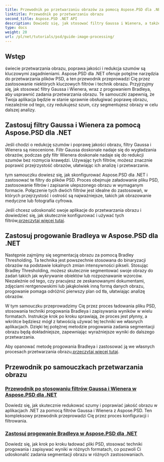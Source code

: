 ```yaml
---
title: Przewodnik po przetwarzaniu obrazów za pomocą Aspose.PSD dla .NET
linktitle: Przewodnik po przetwarzaniu obrazu
second_title: Aspose.PSD .NET API
description: Dowiedz się, jak stosować filtry Gaussa i Wienera, a także metodę progowania Bradleya w programie Aspose.PSD dla platformy .NET, aby uzyskać lepsze przetwarzanie i segmentację obrazu.
type: docs
weight: 20
url: /pl/net/tutorials/psd/guide-image-processing/
---
```

## Wstęp

świecie przetwarzania obrazu, poprawa jakości i redukcja szumów są kluczowymi zagadnieniami. Aspose.PSD dla .NET oferuje potężne narzędzia do przetwarzania plików PSD, a ten przewodnik przeprowadzi Cię przez zastosowanie niektórych kluczowych filtrów i technik obrazu. Przyjrzyjmy się, jak stosować filtry Gaussa i Wienera, wraz z progowaniem Bradleya, aby usprawnić zadania przetwarzania obrazu. Te samouczki zapewnią, że Twoja aplikacja będzie w stanie sprawnie obsługiwać poprawę obrazu, niezależnie od tego, czy redukujesz szum, czy segmentujesz obrazy w celu dalszej analizy.

## Zastosuj filtry Gaussa i Wienera za pomocą Aspose.PSD dla .NET

Jeśli chodzi o redukcję szumów i poprawę jakości obrazu, filtry Gaussa i Wienera są nieocenione. Filtr Gaussa doskonale nadaje się do wygładzania obrazów, podczas gdy filtr Wienera doskonale nadaje się do redukcji szumów bez rozmycia krawędzi. Używając tych filtrów, możesz znacznie poprawić przejrzystość obrazów, ułatwiając ich analizę i przetwarzanie.

tym samouczku dowiesz się, jak skonfigurować Aspose.PSD dla .NET i zastosować te filtry do plików PSD. Proces obejmuje załadowanie pliku PSD, zastosowanie filtrów i zapisanie ulepszonego obrazu w wymaganym formacie. Połączenie tych dwóch filtrów jest idealne do zastosowań, w których przejrzystość i ostrość są najważniejsze, takich jak obrazowanie medyczne lub fotografia cyfrowa.

 Jeśli chcesz udoskonalić swoje aplikacje do przetwarzania obrazu i dowiedzieć się, jak skutecznie konfigurować i używać tych filtrów,[przeczytaj więcej tutaj](./guide-to-apply-gaussian-wiener-filters/).

## Zastosuj progowanie Bradleya w Aspose.PSD dla .NET

Następnie zajmijmy się segmentacją obrazu za pomocą Bradley Thresholding. Ta technika jest powszechnie stosowana do binaryzacji obrazów na podstawie lokalnych zmian intensywności pikseli. Stosując Bradley Thresholding, możesz skutecznie segmentować swoje obrazy do zadań takich jak wykrywanie obiektów lub rozpoznawanie wzorców. Niezależnie od tego, czy pracujesz ze zeskanowanymi dokumentami, zdjęciami rentgenowskimi lub jakąkolwiek inną formą danych obrazu, progowanie pomaga odróżnić pierwszy plan od tła, ułatwiając analizę obrazów.

W tym samouczku przeprowadzimy Cię przez proces ładowania pliku PSD, stosowania techniki progowania Bradleya i zapisywania wyników w wielu formatach. Instrukcje krok po kroku sprawiają, że proces jest płynny, a wkrótce będziesz mógł z łatwością używać tej techniki we własnych aplikacjach. Dzięki tej potężnej metodzie progowania zadania segmentacji obrazu będą dokładniejsze, zapewniając wyraźniejsze wyniki do dalszego przetwarzania.

Aby opanować metodę progowania Bradleya i zastosować ją we własnych procesach przetwarzania obrazu,[przeczytaj więcej tutaj](./apply-bradley-thresholding/).

## Przewodnik po samouczkach przetwarzania obrazu
### [Przewodnik po stosowaniu filtrów Gaussa i Wienera w Aspose.PSD dla .NET](./guide-to-apply-gaussian-wiener-filters/)
Dowiedz się, jak skutecznie redukować szumy i poprawiać jakość obrazu w aplikacjach .NET za pomocą filtrów Gaussa i Wienera z Aspose.PSD. Ten kompleksowy przewodnik przeprowadzi Cię przez proces konfiguracji i filtrowania.
### [Zastosuj progowanie Bradleya w Aspose.PSD dla .NET](./apply-bradley-thresholding/)
Dowiedz się, jak krok po kroku ładować pliki PSD, stosować techniki progowania i zapisywać wyniki w różnych formatach, co pozwoli Ci udoskonalić zadania segmentacji obrazu w różnych zastosowaniach.